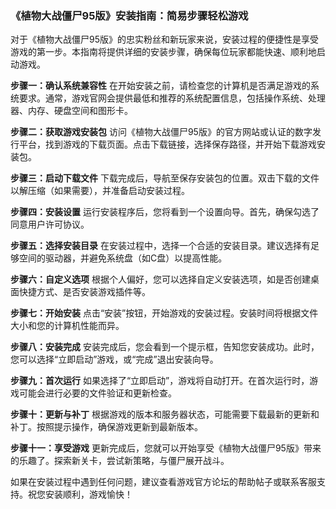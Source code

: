 ### 《植物大战僵尸95版》安装指南：简易步骤轻松游戏

对于《植物大战僵尸95版》的忠实粉丝和新玩家来说，安装过程的便捷性是享受游戏的第一步。本指南将提供详细的安装步骤，确保每位玩家都能快速、顺利地启动游戏。

**步骤一：确认系统兼容性**
在开始安装之前，请检查您的计算机是否满足游戏的系统要求。通常，游戏官网会提供最低和推荐的系统配置信息，包括操作系统、处理器、内存、硬盘空间和图形卡。

**步骤二：获取游戏安装包**
访问《植物大战僵尸95版》的官方网站或认证的数字发行平台，找到游戏的下载页面。点击下载链接，选择保存路径，并开始下载游戏安装包。

**步骤三：启动下载文件**
下载完成后，导航至保存安装包的位置。双击下载的文件以解压缩（如果需要），并准备启动安装过程。

**步骤四：安装设置**
运行安装程序后，您将看到一个设置向导。首先，确保勾选了同意用户许可协议。

**步骤五：选择安装目录**
在安装过程中，选择一个合适的安装目录。建议选择有足够空间的驱动器，并避免系统盘（如C盘）以提高性能。

**步骤六：自定义选项**
根据个人偏好，您可以选择自定义安装选项，如是否创建桌面快捷方式、是否安装游戏插件等。

**步骤七：开始安装**
点击“安装”按钮，开始游戏的安装过程。安装时间将根据文件大小和您的计算机性能而异。

**步骤八：安装完成**
安装完成后，您会看到一个提示框，告知您安装成功。此时，您可以选择“立即启动”游戏，或“完成”退出安装向导。

**步骤九：首次运行**
如果选择了“立即启动”，游戏将自动打开。在首次运行时，游戏可能会进行必要的文件验证和更新检查。

**步骤十：更新与补丁**
根据游戏的版本和服务器状态，可能需要下载最新的更新和补丁。按照提示操作，确保游戏更新到最新版本。

**步骤十一：享受游戏**
更新完成后，您就可以开始享受《植物大战僵尸95版》带来的乐趣了。探索新关卡，尝试新策略，与僵尸展开战斗。

如果在安装过程中遇到任何问题，建议查看游戏官方论坛的帮助帖子或联系客服支持。祝您安装顺利，游戏愉快！